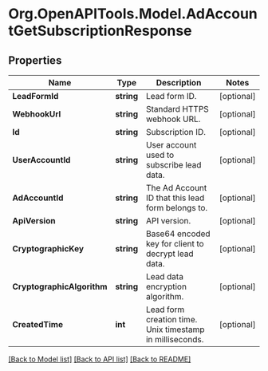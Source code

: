 # Org.OpenAPITools.Model.AdAccountGetSubscriptionResponse

## Properties

Name | Type | Description | Notes
------------ | ------------- | ------------- | -------------
**LeadFormId** | **string** | Lead form ID. | [optional] 
**WebhookUrl** | **string** | Standard HTTPS webhook URL. | [optional] 
**Id** | **string** | Subscription ID. | [optional] 
**UserAccountId** | **string** | User account used to subscribe lead data. | [optional] 
**AdAccountId** | **string** | The Ad Account ID that this lead form belongs to. | [optional] 
**ApiVersion** | **string** | API version. | [optional] 
**CryptographicKey** | **string** | Base64 encoded key for client to decrypt lead data. | [optional] 
**CryptographicAlgorithm** | **string** | Lead data encryption algorithm. | [optional] 
**CreatedTime** | **int** | Lead form creation time. Unix timestamp in milliseconds. | [optional] 

[[Back to Model list]](../README.md#documentation-for-models) [[Back to API list]](../README.md#documentation-for-api-endpoints) [[Back to README]](../README.md)

